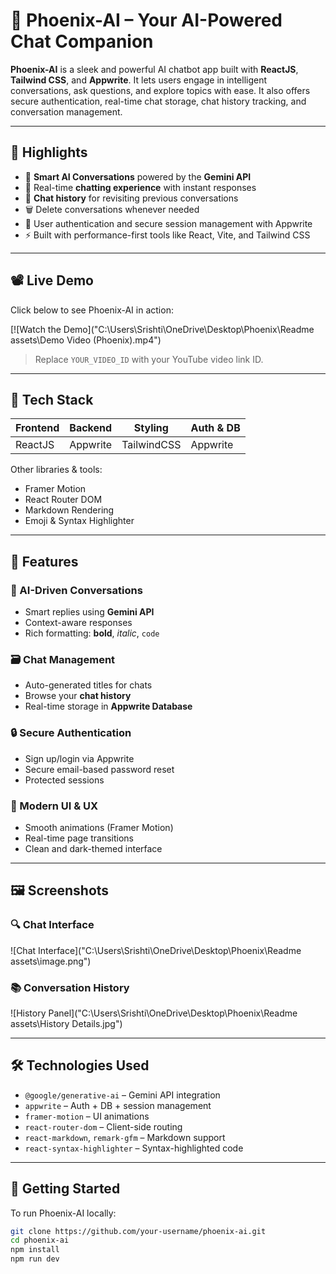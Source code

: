 # 🚀 Phoenix-AI – Your AI-Powered Chat Companion

**Phoenix-AI** is a sleek and powerful AI chatbot app built with **ReactJS**, **Tailwind CSS**, and **Appwrite**. It lets users engage in intelligent conversations, ask questions, and explore topics with ease. It also offers secure authentication, real-time chat storage, chat history tracking, and conversation management.

---

## 🌟 Highlights

- 🧠 **Smart AI Conversations** powered by the **Gemini API**
- 💬 Real-time **chatting experience** with instant responses
- 📁 **Chat history** for revisiting previous conversations
- 🗑️ Delete conversations whenever needed
- 🔐 User authentication and secure session management with Appwrite
- ⚡ Built with performance-first tools like React, Vite, and Tailwind CSS

---

## 📽 Live Demo

Click below to see Phoenix-AI in action:

[![Watch the Demo]("C:\Users\Srishti\OneDrive\Desktop\Phoenix\Readme assets\Demo Video (Phoenix).mp4")

> Replace `YOUR_VIDEO_ID` with your YouTube video link ID.

---

## 🧰 Tech Stack

| Frontend | Backend | Styling | Auth & DB |
|----------|---------|---------|-----------|
| ReactJS  | Appwrite | TailwindCSS | Appwrite |

Other libraries & tools:
- Framer Motion
- React Router DOM
- Markdown Rendering
- Emoji & Syntax Highlighter

---

## 🔐 Features

### 🤖 AI-Driven Conversations
- Smart replies using **Gemini API**
- Context-aware responses
- Rich formatting: **bold**, _italic_, `code`

### 🗃️ Chat Management
- Auto-generated titles for chats
- Browse your **chat history**
- Real-time storage in **Appwrite Database**

### 🔒 Secure Authentication
- Sign up/login via Appwrite
- Secure email-based password reset
- Protected sessions

### 💅 Modern UI & UX
- Smooth animations (Framer Motion)
- Real-time page transitions
- Clean and dark-themed interface

---

## 🖼 Screenshots

### 🔍 Chat Interface  
![Chat Interface]("C:\Users\Srishti\OneDrive\Desktop\Phoenix\Readme assets\image.png")

### 📚 Conversation History  
![History Panel]("C:\Users\Srishti\OneDrive\Desktop\Phoenix\Readme assets\History Details.jpg")

---

## 🛠 Technologies Used

- `@google/generative-ai` – Gemini API integration
- `appwrite` – Auth + DB + session management
- `framer-motion` – UI animations
- `react-router-dom` – Client-side routing
- `react-markdown`, `remark-gfm` – Markdown support
- `react-syntax-highlighter` – Syntax-highlighted code

---

## 🚀 Getting Started

To run Phoenix-AI locally:

```bash
git clone https://github.com/your-username/phoenix-ai.git
cd phoenix-ai
npm install
npm run dev


